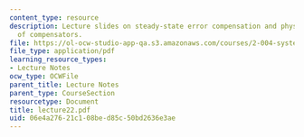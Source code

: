 ```yaml
---
content_type: resource
description: Lecture slides on steady-state error compensation and physical realization
  of compensators.
file: https://ol-ocw-studio-app-qa.s3.amazonaws.com/courses/2-004-systems-modeling-and-control-ii-fall-2007/06e4a27621c108bed85c50bd2636e3ae_lecture22.pdf
file_type: application/pdf
learning_resource_types:
- Lecture Notes
ocw_type: OCWFile
parent_title: Lecture Notes
parent_type: CourseSection
resourcetype: Document
title: lecture22.pdf
uid: 06e4a276-21c1-08be-d85c-50bd2636e3ae
---
```

